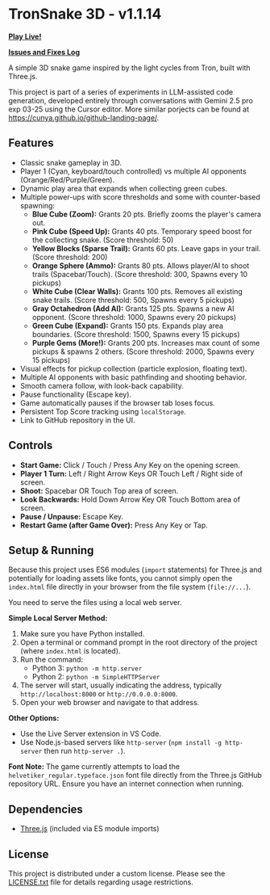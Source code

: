 # TronSnake 3D - v1.1.14

**[Play Live!](https://cunya.github.io/TronSnake-Cursor-Gemini-2.5-Exp/)**

**[Issues and Fixes Log](./ISSUES_AND_FIXES.md)**

A simple 3D snake game inspired by the light cycles from Tron, built with Three.js.

This project is part of a series of experiments in LLM-assisted code generation, developed entirely through conversations with Gemini 2.5 pro exp 03-25 using the Cursor editor.
More similar porjects can be found at https://cunya.github.io/github-landing-page/.

## Features

*   Classic snake gameplay in 3D.
*   Player 1 (Cyan, keyboard/touch controlled) vs multiple AI opponents (Orange/Red/Purple/Green).
*   Dynamic play area that expands when collecting green cubes.
*   Multiple power-ups with score thresholds and some with counter-based spawning:
    *   **Blue Cube (Zoom):** Grants 20 pts. Briefly zooms the player's camera out.
    *   **Pink Cube (Speed Up):** Grants 40 pts. Temporary speed boost for the collecting snake. (Score threshold: 50)
    *   **Yellow Blocks (Sparse Trail):** Grants 60 pts. Leave gaps in your trail. (Score threshold: 200)
    *   **Orange Sphere (Ammo):** Grants 80 pts. Allows player/AI to shoot trails (Spacebar/Touch). (Score threshold: 300, Spawns every 10 pickups)
    *   **White Cube (Clear Walls):** Grants 100 pts. Removes all existing snake trails. (Score threshold: 500, Spawns every 5 pickups)
    *   **Gray Octahedron (Add AI):** Grants 125 pts. Spawns a new AI opponent. (Score threshold: 1000, Spawns every 20 pickups)
    *   **Green Cube (Expand):** Grants 150 pts. Expands play area boundaries. (Score threshold: 1500, Spawns every 15 pickups)
    *   **Purple Gems (More!):** Grants 200 pts. Increases max count of some pickups & spawns 2 others. (Score threshold: 2000, Spawns every 15 pickups)
*   Visual effects for pickup collection (particle explosion, floating text).
*   Multiple AI opponents with basic pathfinding and shooting behavior.
*   Smooth camera follow, with look-back capability.
*   Pause functionality (Escape key).
*   Game automatically pauses if the browser tab loses focus.
*   Persistent Top Score tracking using `localStorage`.
*   Link to GitHub repository in the UI.

## Controls

*   **Start Game:** Click / Touch / Press Any Key on the opening screen.
*   **Player 1 Turn:** Left / Right Arrow Keys OR Touch Left / Right side of screen.
*   **Shoot:** Spacebar OR Touch Top area of screen.
*   **Look Backwards:** Hold Down Arrow Key OR Touch Bottom area of screen.
*   **Pause / Unpause:** Escape Key.
*   **Restart Game (after Game Over):** Press Any Key or Tap.

## Setup & Running

Because this project uses ES6 modules (`import` statements) for Three.js and potentially for loading assets like fonts, you cannot simply open the `index.html` file directly in your browser from the file system (`file://...`).

You need to serve the files using a local web server.

**Simple Local Server Method:**

1.  Make sure you have Python installed.
2.  Open a terminal or command prompt in the root directory of the project (where `index.html` is located).
3.  Run the command:
    *   Python 3: `python -m http.server`
    *   Python 2: `python -m SimpleHTTPServer`
4.  The server will start, usually indicating the address, typically `http://localhost:8000` or `http://0.0.0.0:8000`.
5.  Open your web browser and navigate to that address.

**Other Options:**

*   Use the Live Server extension in VS Code.
*   Use Node.js-based servers like `http-server` (`npm install -g http-server` then run `http-server .`).

**Font Note:**
The game currently attempts to load the `helvetiker_regular.typeface.json` font file directly from the Three.js GitHub repository URL. Ensure you have an internet connection when running.

## Dependencies

*   [Three.js](https://threejs.org/) (included via ES module imports)

## License

This project is distributed under a custom license. Please see the [LICENSE.txt](./LICENSE.txt) file for details regarding usage restrictions. 